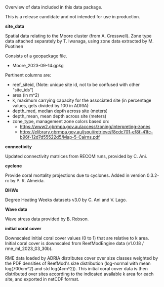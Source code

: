 Overview of data included in this data package.

This is a release candidate and not intended for use in production.

**site_data**

Spatial data relating to the Moore cluster (from A. Cresswell).
Zone type data attached separately by T. Iwanaga, using zone data extracted by M. Puotinen

Consists of a geopackage file.

- Moore_2023-09-14.gpkg

Pertinent columns are:
- reef_siteid, (Note: unique site id, not to be confused with other "site_ids")
- area (in m^2)
- k, maximum carrying capacity for the associated site (in percentage values, gets divided by 100 in ADRIA)
- depth_med, median depth across site (meters)
- depth_mean, mean depth across site (meters)
- zone_type, management zone colors based on:
  - https://www2.gbrmpa.gov.au/access/zoning/interpreting-zones
  - https://elibrary.gbrmpa.gov.au/jspui/retrieve/f8cdc701-ef8f-41fc-b96f-12d7d55522d5/Map-5-Cairns.pdf

**connectivity**

Updated connectivity matrices from RECOM runs, provided by C. Ani.

**cyclone**

Provide coral mortality projections due to cyclones. Added in version 0.3.2-rc by P. R. Almeida.

**DHWs**

Degree Heating Weeks datasets v3.0 by C. Ani and V. Lago.

**Wave data**

Wave stress data provided by B. Robson.


**initial coral cover**

Downscaled initial coral cover values (0 to 1) that are relative to k area.
Initial coral cover is downscaled from ReefModEngine data (v1.0.18 / rme_ml_2023_03_30b).

RME data loaded by ADRIA distributes cover over size classes weighted by the PDF densities of ReefMod's size distribution (log-normal with mean log(700cm^2) and std log(4cm^2)).
This initial coral cover data is then distributed over sites according to the indicated available k area for each site, and exported in netCDF format.
